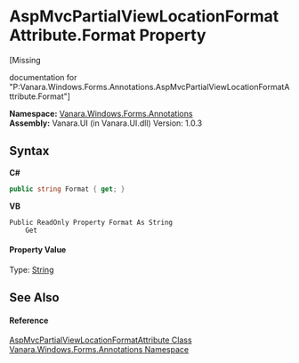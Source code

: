 # AspMvcPartialViewLocationFormatAttribute.Format Property 
 

\[Missing <summary> documentation for "P:Vanara.Windows.Forms.Annotations.AspMvcPartialViewLocationFormatAttribute.Format"\]

**Namespace:**&nbsp;<a href="600255aa-5477-7018-00f3-14fce5adebc9">Vanara.Windows.Forms.Annotations</a><br />**Assembly:**&nbsp;Vanara.UI (in Vanara.UI.dll) Version: 1.0.3

## Syntax

**C#**<br />
``` C#
public string Format { get; }
```

**VB**<br />
``` VB
Public ReadOnly Property Format As String
	Get
```


#### Property Value
Type: <a href="http://msdn2.microsoft.com/en-us/library/s1wwdcbf" target="_blank">String</a>

## See Also


#### Reference
<a href="3d26ad53-e09a-e291-918d-5615216544b3">AspMvcPartialViewLocationFormatAttribute Class</a><br /><a href="600255aa-5477-7018-00f3-14fce5adebc9">Vanara.Windows.Forms.Annotations Namespace</a><br />